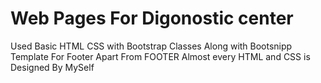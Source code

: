 # Web Pages For Digonostic center
Used Basic HTML CSS with Bootstrap Classes Along with Bootsnipp Template For Footer Apart From FOOTER Almost every HTML and CSS is Designed By MySelf 
